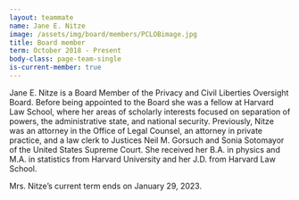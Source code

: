 ```yaml
---
layout: teammate
name: Jane E. Nitze
image: /assets/img/board/members/PCLOBimage.jpg
title: Board member
term: October 2018 - Present
body-class: page-team-single
is-current-member: true
---
```

Jane E. Nitze is a Board Member of the Privacy and Civil Liberties Oversight Board.  Before being appointed to the Board she was a fellow at Harvard Law School, where her areas of scholarly interests focused on separation of powers, the administrative state, and national security.  Previously, Nitze was an attorney in the Office of Legal Counsel, an attorney in private practice, and a law clerk to Justices Neil M. Gorsuch and Sonia Sotomayor of the United States Supreme Court.  She received her B.A. in physics and M.A. in statistics from Harvard University and her J.D. from Harvard Law School. 

Mrs. Nitze’s current term ends on January 29, 2023.


